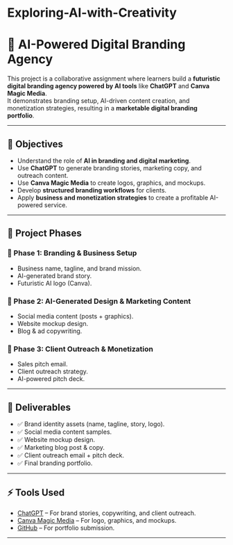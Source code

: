 # Exploring-AI-with-Creativity

# 🚀 AI-Powered Digital Branding Agency  

This project is a collaborative assignment where learners build a **futuristic digital branding agency powered by AI tools** like **ChatGPT** and **Canva Magic Media**.  
It demonstrates branding setup, AI-driven content creation, and monetization strategies, resulting in a **marketable digital branding portfolio**.  

---

## 🎯 Objectives
- Understand the role of **AI in branding and digital marketing**.
- Use **ChatGPT** to generate branding stories, marketing copy, and outreach content.
- Use **Canva Magic Media** to create logos, graphics, and mockups.
- Develop **structured branding workflows** for clients.
- Apply **business and monetization strategies** to create a profitable AI-powered service.  

---

## 📂 Project Phases  

### 🔹 Phase 1: Branding & Business Setup
- Business name, tagline, and brand mission.
- AI-generated brand story.
- Futuristic AI logo (Canva).  

### 🔹 Phase 2: AI-Generated Design & Marketing Content
- Social media content (posts + graphics).
- Website mockup design.
- Blog & ad copywriting.  

### 🔹 Phase 3: Client Outreach & Monetization
- Sales pitch email.
- Client outreach strategy.
- AI-powered pitch deck.  

---

## 📌 Deliverables
- ✅ Brand identity assets (name, tagline, story, logo).  
- ✅ Social media content samples.  
- ✅ Website mockup design.  
- ✅ Marketing blog post & copy.  
- ✅ Client outreach email + pitch deck.  
- ✅ Final branding portfolio.  

---

## ⚡ Tools Used
- [ChatGPT](https://chat.openai.com) – For brand stories, copywriting, and client outreach.  
- [Canva Magic Media](https://www.canva.com/magic-media/) – For logo, graphics, and mockups.  
- [GitHub](https://github.com) – For portfolio submission.  

---
